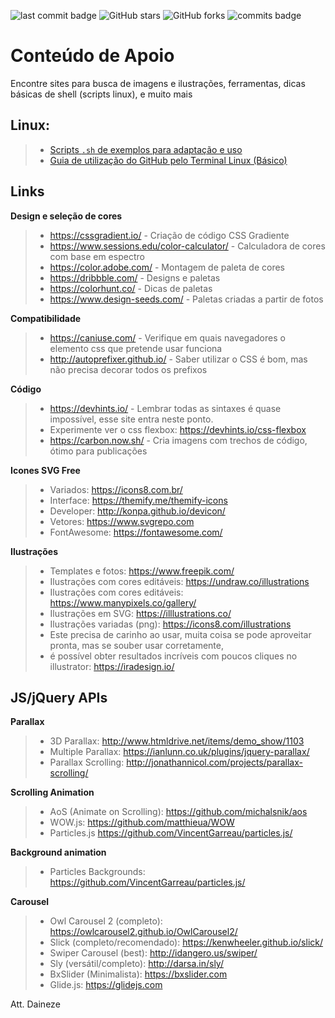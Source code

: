![last commit badge](https://badgen.net/github/last-commit/fddaineze/support-content)
![GitHub stars](https://img.shields.io/github/stars/fddaineze/support-content.svg)
![GitHub forks](https://img.shields.io/github/forks/fddaineze/support-content.svg)
![commits badge](https://badgen.net/github/commits/fddaineze/support-content)

# Conteúdo de Apoio
Encontre sites para busca de imagens e ilustrações, ferramentas, dicas básicas de shell (scripts linux), e muito mais 

Linux:
--------
> - [Scripts `.sh` de exemplos para adaptação e uso](scripts)
> - [Guia de utilização do GitHub pelo Terminal Linux (Básico)](Guia%20-%20Git%20Terminal%20Linux.md)

Links
--------
**Design e seleção de cores**
> - https://cssgradient.io/ - Criação de código CSS Gradiente
> - https://www.sessions.edu/color-calculator/ - Calculadora de cores com base em espectro
> - https://color.adobe.com/ - Montagem de paleta de cores
> - https://dribbble.com/ - Designs e paletas
> - https://colorhunt.co/ - Dicas de paletas 
> - https://www.design-seeds.com/ - Paletas criadas a partir de fotos

**Compatibilidade**
> - https://caniuse.com/ - Verifique em quais navegadores o elemento css que pretende usar funciona
> - http://autoprefixer.github.io/ - Saber utilizar o CSS é bom, mas não precisa decorar todos os prefixos

**Código**
> - https://devhints.io/ - Lembrar todas as sintaxes é quase impossível, esse site entra neste ponto.
> - Experimente ver o css flexbox: https://devhints.io/css-flexbox
> - https://carbon.now.sh/ - Cria imagens com trechos de código, ótimo para publicações

**Icones SVG Free**
> - Variados: https://icons8.com.br/
> - Interface: <https://themify.me/themify-icons>
> - Developer: <http://konpa.github.io/devicon/>
> - Vetores: <https://www.svgrepo.com>
> - FontAwesome: <https://fontawesome.com/>

**Ilustrações**
> - Templates e fotos: https://www.freepik.com/
> - Ilustrações com cores editáveis: https://undraw.co/illustrations
> - Ilustrações com cores editáveis: https://www.manypixels.co/gallery/
> - Ilustrações em SVG: https://illlustrations.co/
> - Ilustrações variadas (png): https://icons8.com/illustrations
> - Este precisa de carinho ao usar, muita coisa se pode aproveitar pronta, mas se souber usar corretamente,
> - é possível obter resultados incríveis com poucos cliques no illustrator: https://iradesign.io/

JS/jQuery APIs
--------
**Parallax**
> - 3D Parallax: <http://www.htmldrive.net/items/demo_show/1103>
> - Multiple Parallax: <https://ianlunn.co.uk/plugins/jquery-parallax/>
> - Parallax Scrolling: <http://jonathannicol.com/projects/parallax-scrolling/>

**Scrolling Animation**
> - AoS (Animate on Scrolling): <https://github.com/michalsnik/aos>
> - WOW.js: <https://github.com/matthieua/WOW>
> - Particles.js <https://github.com/VincentGarreau/particles.js/>

**Background animation**
> - Particles Backgrounds: <https://github.com/VincentGarreau/particles.js/>

**Carousel**
> - Owl Carousel 2 (completo): <https://owlcarousel2.github.io/OwlCarousel2/>
> - Slick (completo/recomendado): <https://kenwheeler.github.io/slick/>
> - Swiper Carousel (best): <http://idangero.us/swiper/>
> - Sly (versátil/completo): <http://darsa.in/sly/>
> - BxSlider (Minimalista): <https://bxslider.com>
> - Glide.js: <https://glidejs.com>

Att. Daineze
